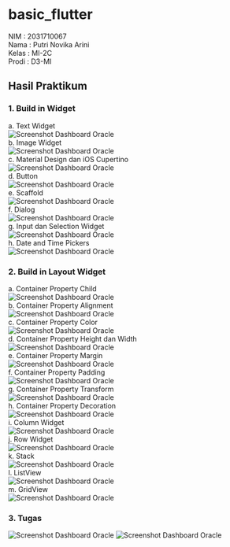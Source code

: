# basic_flutter

NIM : 2031710067 <br>
Nama : Putri Novika Arini <br>
Kelas : MI-2C <br>
Prodi : D3-MI <br>

## Hasil Praktikum
### 1. Build in Widget
a. Text Widget
<br>
![Screenshot Dashboard Oracle](img/textwidget.PNG)
<br>
b. Image Widget
<br>
![Screenshot Dashboard Oracle](img/imagetext.PNG)
<br>
c. Material Design dan iOS Cupertino
<br>
![Screenshot Dashboard Oracle](img/cupertinotext.PNG)
<br>
d. Button
<br>
![Screenshot Dashboard Oracle](img/button.PNG)
<br>
e. Scaffold
<br>
![Screenshot Dashboard Oracle](img/scaffold.PNG)
<br>
f. Dialog
<br>
![Screenshot Dashboard Oracle](img/dialog.PNG)
<br>
g. Input dan Selection Widget
<br>
![Screenshot Dashboard Oracle](img/textwidget.PNG)
<br>
h. Date and Time Pickers
<br>
![Screenshot Dashboard Oracle](img/datetime.PNG)
<br>
### 2. Build in Layout Widget
a. Container Property Child
<br>
![Screenshot Dashboard Oracle](img/propertychild.PNG)
<br>
b. Container Property Alignment
<br>
![Screenshot Dashboard Oracle](img/propertyalignment.PNG)
<br>
c. Container Property Color
<br>
![Screenshot Dashboard Oracle](img/propertycolor.PNG)
<br>
d. Container Property Height dan Width
<br>
![Screenshot Dashboard Oracle](img/propertyheight.PNG)
<br>
e. Container Property Margin
<br>
![Screenshot Dashboard Oracle](img/propertymargin.PNG)
<br>
f. Container Property Padding
<br>
![Screenshot Dashboard Oracle](img/propertypadding.PNG)
<br>
g. Container Property Transform
<br>
![Screenshot Dashboard Oracle](img/transform.PNG)
<br>
h. Container Property Decoration
<br>
![Screenshot Dashboard Oracle](img/decoration.PNG)
<br>
i. Column Widget
<br>
![Screenshot Dashboard Oracle](img/columwidget.PNG)
<br>
j. Row Widget
<br>
![Screenshot Dashboard Oracle](img/rowwidget.PNG)
<br>
k. Stack
<br>
![Screenshot Dashboard Oracle](img/stackwidget.PNG)
<br>
l. ListView
<br>
![Screenshot Dashboard Oracle](img/listview.PNG)
<br>
m. GridView
<br>
![Screenshot Dashboard Oracle](img/gridview.PNG)
<br>
### 3. Tugas
![Screenshot Dashboard Oracle](img/tugas.PNG)
![Screenshot Dashboard Oracle](img/tugas2.PNG)

